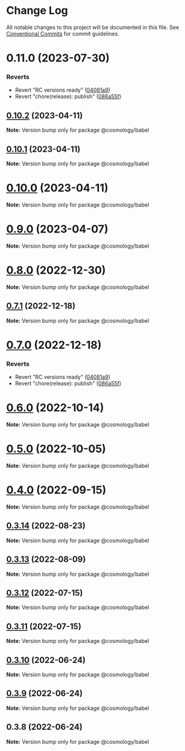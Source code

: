 # Change Log

All notable changes to this project will be documented in this file.
See [Conventional Commits](https://conventionalcommits.org) for commit guidelines.

# 0.11.0 (2023-07-30)


### Reverts

* Revert "RC versions ready" ([04081a9](https://github.com/cosmology-tech/telescope/commit/04081a9d1f80feb3ae664bce2d1364850b3daaca))
* Revert "chore(release): publish" ([086a55f](https://github.com/cosmology-tech/telescope/commit/086a55f14c5ca33ee70a0e2121406dd37eb643f1))





## [0.10.2](https://github.com/osmosis-labs/telescope/compare/@cosmology/babel@0.10.1...@cosmology/babel@0.10.2) (2023-04-11)

**Note:** Version bump only for package @cosmology/babel





## [0.10.1](https://github.com/osmosis-labs/telescope/compare/@cosmology/babel@0.10.0...@cosmology/babel@0.10.1) (2023-04-11)

**Note:** Version bump only for package @cosmology/babel





# [0.10.0](https://github.com/osmosis-labs/telescope/compare/@cosmology/babel@0.9.0...@cosmology/babel@0.10.0) (2023-04-11)

**Note:** Version bump only for package @cosmology/babel





# [0.9.0](https://github.com/osmosis-labs/telescope/compare/@cosmology/babel@0.8.0...@cosmology/babel@0.9.0) (2023-04-07)

**Note:** Version bump only for package @cosmology/babel





# [0.8.0](https://github.com/osmosis-labs/telescope/compare/@cosmology/babel@0.7.1...@cosmology/babel@0.8.0) (2022-12-30)

**Note:** Version bump only for package @cosmology/babel





## [0.7.1](https://github.com/osmosis-labs/telescope/compare/@cosmology/babel@0.7.0...@cosmology/babel@0.7.1) (2022-12-18)

**Note:** Version bump only for package @cosmology/babel





# [0.7.0](https://github.com/osmosis-labs/telescope/compare/@cosmology/babel@0.80.0-rc.1...@cosmology/babel@0.7.0) (2022-12-18)


### Reverts

* Revert "RC versions ready" ([04081a9](https://github.com/osmosis-labs/telescope/commit/04081a9d1f80feb3ae664bce2d1364850b3daaca))
* Revert "chore(release): publish" ([086a55f](https://github.com/osmosis-labs/telescope/commit/086a55f14c5ca33ee70a0e2121406dd37eb643f1))





# [0.6.0](https://github.com/osmosis-labs/telescope/compare/@cosmology/babel@0.5.0...@cosmology/babel@0.6.0) (2022-10-14)

**Note:** Version bump only for package @cosmology/babel





# [0.5.0](https://github.com/osmosis-labs/telescope/compare/@cosmology/babel@0.4.0...@cosmology/babel@0.5.0) (2022-10-05)

**Note:** Version bump only for package @cosmology/babel





# [0.4.0](https://github.com/osmosis-labs/telescope/compare/@cosmology/babel@0.3.14...@cosmology/babel@0.4.0) (2022-09-15)

**Note:** Version bump only for package @cosmology/babel





## [0.3.14](https://github.com/osmosis-labs/telescope/compare/@cosmology/babel@0.3.13...@cosmology/babel@0.3.14) (2022-08-23)

**Note:** Version bump only for package @cosmology/babel





## [0.3.13](https://github.com/osmosis-labs/telescope/compare/@cosmology/babel@0.3.12...@cosmology/babel@0.3.13) (2022-08-09)

**Note:** Version bump only for package @cosmology/babel





## [0.3.12](https://github.com/osmosis-labs/telescope/compare/@cosmology/babel@0.3.11...@cosmology/babel@0.3.12) (2022-07-15)

**Note:** Version bump only for package @cosmology/babel





## [0.3.11](https://github.com/osmosis-labs/telescope/compare/@cosmology/babel@0.3.10...@cosmology/babel@0.3.11) (2022-07-15)

**Note:** Version bump only for package @cosmology/babel





## [0.3.10](https://github.com/osmosis-labs/telescope/compare/@cosmology/babel@0.3.9...@cosmology/babel@0.3.10) (2022-06-24)

**Note:** Version bump only for package @cosmology/babel





## [0.3.9](https://github.com/osmosis-labs/telescope/compare/@cosmology/babel@0.3.8...@cosmology/babel@0.3.9) (2022-06-24)

**Note:** Version bump only for package @cosmology/babel





## 0.3.8 (2022-06-24)

**Note:** Version bump only for package @cosmology/babel
